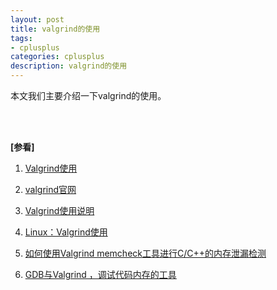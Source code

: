 ```yaml
---
layout: post
title: valgrind的使用
tags:
- cplusplus
categories: cplusplus
description: valgrind的使用
---
```



本文我们主要介绍一下valgrind的使用。




<!-- more -->






<br />
<br />

**[参看]**

1. [Valgrind使用](https://www.cnblogs.com/napoleon_liu/articles/2001802.html)

2. [valgrind官网](http://valgrind.org/)

3. [Valgrind使用说明](https://blog.csdn.net/suifengpiao_2011/article/details/51886186)

4. [Linux：Valgrind使用](https://blog.csdn.net/test1280/article/details/71179526)

5. [如何使用Valgrind memcheck工具进行C/C++的内存泄漏检测](https://www.oschina.net/translate/valgrind-memcheck)

6. [GDB与Valgrind ，调试代码内存的工具](https://www.cnblogs.com/happenlee/p/9931423.html)

<br />
<br />
<br />





